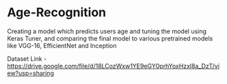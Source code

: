 # Age-Recognition

Creating a model which predicts users age and tuning the model using Keras Tuner, and comparing the final model to various pretrained models like VGG-16, EfficientNet and Inception

Dataset Link - https://drive.google.com/file/d/18LCozWxw1YE9eGY0prhYoxHzxl8a_DzT/view?usp=sharing
